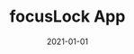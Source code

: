 ---
title: "focusLock App"
date: 2021-01-01
description: "A blog post"
image: "/path/to/image.png"
type: "post"
tags: ["blog"]
---
